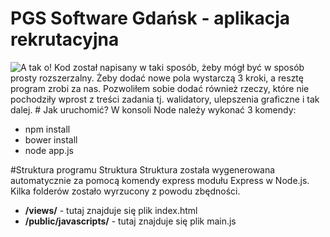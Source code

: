 # PGS Software Gdańsk - aplikacja rekrutacyjna
<img src="http://i.imgur.com/owebFYq.jpg" title="A tak o!" />
Kod został napisany w taki sposób, żeby mógł być w sposób prosty rozszerzalny. Żeby dodać nowe pola wystarczą 3 kroki, a resztę program zrobi za nas. Pozwoliłem sobie dodać również rzeczy, które nie pochodziły wprost z treści zadania tj. walidatory, ulepszenia graficzne i tak dalej.
# Jak uruchomić?
W konsoli Node należy wykonać 3 komendy:
<ul>
  <li>npm install</li>
  <li>bower install</li>
  <li>node app.js</li>
</ul>

#Struktura programu
Struktura 
Struktura została wygenerowana automatycznie za pomocą komendy express modułu Express w Node.js. Kilka folderów zostało wyrzucony z powodu zbędności.
<ul>
  <li><b>/views/</b> - tutaj znajduje się plik index.html</li>
  <li><b>/public/javascripts/</b> - tutaj znajduje się plik main.js</li>
</ul>
  
